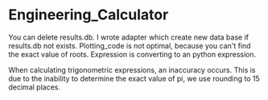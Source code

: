 # Engineering_Calculator
You can delete results.db. I wrote adapter which create new data base if results.db not exists.
Plotting_code is not optimal, because you can't find the exact value of roots. Expression is converting to an python expression.

When calculating trigonometric expressions, 
an inaccuracy occurs. This is due to the inability to determine the exact value of pi, we use rounding to 15 decimal places.
